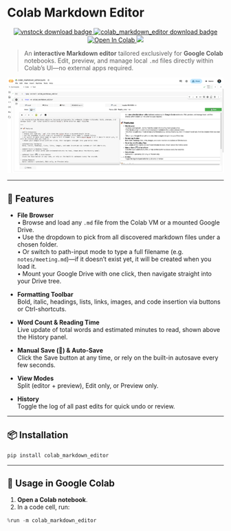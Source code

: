 # Colab Markdown Editor

<div id="badges" align="center">
    <a href="https://pypi.org/project/colab_markdown_editor">
        <img src="https://img.shields.io/pypi/v/colab_markdown_editor.svg" alt="vnstock download badge"/>
    </a>
    <a href="https://pypi.org/project/colab_markdown_editor/">
        <img src="https://img.shields.io/pypi/dm/colab_markdown_editor?label=downloads&style=flat" alt="colab_markdown_editor download badge"/>
    </a>
    <a target="_blank" href="https://colab.research.google.com/github/thinh-vu/colab_markdown_editor/blob/main/dev/colab_markdown_editor.ipynb?hl=en">
      <img src="https://colab.research.google.com/assets/colab-badge.svg" alt="Open In Colab"/>
    </a>
    <a href="https://codespaces.new/thinh-vu/colab_markdown_editor">
      <img src="https://github.com/codespaces/badge.svg" height="20" />
    </a>
</div>

> An **interactive Markdown editor** tailored exclusively for **Google Colab** notebooks. Edit, preview, and manage local `.md` files directly within Colab’s UI—no external apps required.

![colab_markdown_editor](https://github.com/thinh-vu/colab_markdown_editor/blob/main/assets/colab_markdown_editor.png?raw=true)

---

## 🚀 Features

- **File Browser**  
  • Browse and load any `.md` file from the Colab VM or a mounted Google Drive.  
  • Use the dropdown to pick from all discovered markdown files under a chosen folder.  
  • Or switch to path-input mode to type a full filename (e.g. `notes/meeting.md`)—if it doesn’t exist yet, it will be created when you load it.  
  • Mount your Google Drive with one click, then navigate straight into your Drive tree.
  
- **Formatting Toolbar**  
  Bold, italic, headings, lists, links, images, and code insertion via buttons or Ctrl-shortcuts.

- **Word Count & Reading Time**  
  Live update of total words and estimated minutes to read, shown above the History panel.

- **Manual Save (💾) & Auto-Save**  
  Click the Save button at any time, or rely on the built-in autosave every few seconds.

- **View Modes**  
  Split (editor + preview), Edit only, or Preview only.

- **History**  
  Toggle the log of all past edits for quick undo or review.


---

## 📦 Installation

```bash
pip install colab_markdown_editor
```

---

## 🎯 Usage in Google Colab

1. **Open a Colab notebook**.
2. In a code cell, run:

```python
%run -m colab_markdown_editor
```

